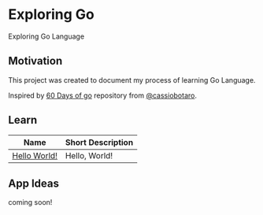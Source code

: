 # Exploring Go

Exploring Go Language

## Motivation

This project was created to document my process of learning Go Language.

Inspired by [60 Days of go](https://github.com/cassiobotaro/60-days-of-go) repository from [@cassiobotaro](https://github.com/cassiobotaro).

## Learn

| Name                                     | Short Description    |
| ---------------------------------------- | -------------------- |
| [Hello World!](./Learn/Hello%20World/)   | Hello, World!        |

## App Ideas

coming soon!
